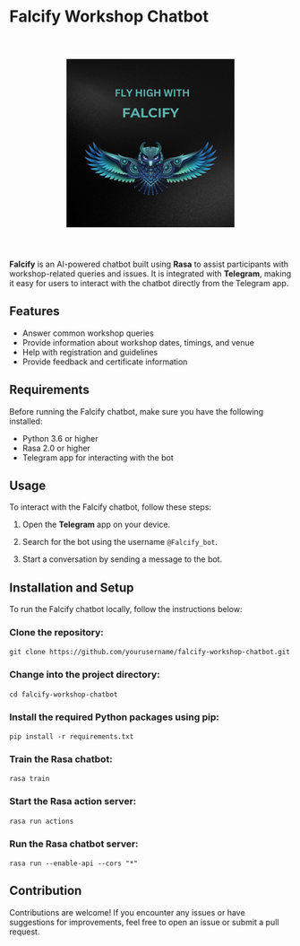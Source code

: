 # Falcify Workshop Chatbot

<p align="center"><img src="Images/Fly High with Falcify.jpg" alt="Calculator" width="300" height="300" style="margin: 40px;"></p>

**Falcify** is an AI-powered chatbot built using **Rasa** to assist participants with workshop-related queries and issues. It is integrated with **Telegram**, making it easy for users to interact with the chatbot directly from the Telegram app.

## Features

- Answer common workshop queries
- Provide information about workshop dates, timings, and venue
- Help with registration and guidelines
- Provide feedback and certificate information

## Requirements

Before running the Falcify chatbot, make sure you have the following installed:

- Python 3.6 or higher
- Rasa 2.0 or higher
- Telegram app for interacting with the bot

## Usage

To interact with the Falcify chatbot, follow these steps:

1. Open the **Telegram** app on your device.

2. Search for the bot using the username `@Falcify_bot`.

3. Start a conversation by sending a message to the bot.

## Installation and Setup

To run the Falcify chatbot locally, follow the instructions below:

### Clone the repository:
   ```shell
   git clone https://github.com/yourusername/falcify-workshop-chatbot.git
   ```
### Change into the project directory:
   ```shell
   cd falcify-workshop-chatbot
   ```
### Install the required Python packages using pip:
   ```shell
   pip install -r requirements.txt
   ```
### Train the Rasa chatbot:
   ```shell
   rasa train
   ```
### Start the Rasa action server:
   ```shell
   rasa run actions
   ```
### Run the Rasa chatbot server:
   ```shell
   rasa run --enable-api --cors "*"
   ```
## Contribution
Contributions are welcome! If you encounter any issues or have suggestions for improvements, feel free to open an issue or submit a pull request.
